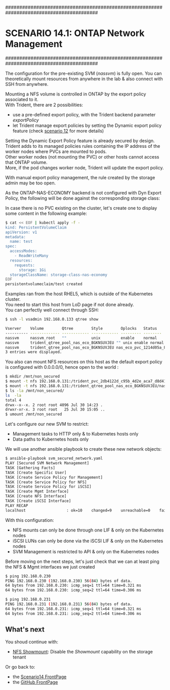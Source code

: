 #########################################################################################
# SCENARIO 14.1: ONTAP Network Management
#########################################################################################  

The configuration for the pre-existing SVM (_nassvm_) is fully open. You can theoretically mount resources from anywhere in the lab & also connect with SSH from anywhere.  

Mounting a NFS volume is controlled in ONTAP by the export policy associated to it.  
With Trident, there are 2 possibilities:  
- use a pre-defined export policy, with the Trident backend parameter _exportPolicy_
- let Trident manage export policies by setting the Dynamic export policy feature (check [scenario 12](../../Scenario12/) for more details) 

Setting the Dynamic Export Policy feature is already secured by design.  
Trident adds to its managed policies rules containing the IP address of the worker nodes where PVCs are mounted to pods.  
Other worker nodes (not mounting the PVC) or other hosts cannot access that ONTAP volume.  
More, if the pod changes worker node, Trident will update the export policy.

With manual export policy management, the rule created by the storage admin may be too open.  

As the ONTAP-NAS-ECONOMY backend is not configured with Dyn Export Policy, the following will be done against the corresponding storage class:  

In case there is no PVC existing on the cluster, let's create one to display some content in the following example:
```bash
$ cat << EOF | kubectl apply -f -
kind: PersistentVolumeClaim
apiVersion: v1
metadata:
  name: test
spec:
  accessModes:
    - ReadWriteMany
  resources:
    requests:
      storage: 1Gi
  storageClassName: storage-class-nas-economy
EOF
persistentvolumeclaim/test created
```

Examples ran from the host RHEL5, which is outside of the Kubernetes cluster.  
You need to start this host from LoD page if not done already.  
You can perfectly well connect through SSH:  
```bash
$ ssh -l vsadmin 192.168.0.133 qtree show

Vserver    Volume        Qtree        Style        Oplocks   Status
---------- ------------- ------------ ------------ --------- --------
nassvm     nassvm_root   ""           unix         enable    normal
nassvm     trident_qtree_pool_nas_eco_BGKNSUVJEU "" unix enable normal
nassvm     trident_qtree_pool_nas_eco_BGKNSUVJEU nas_eco_pvc_1214d05a_873b_4596_afd2_7930495627e5 unix enable normal
3 entries were displayed.
```

You also can mount NFS resources on this host as the default export policy is configured with 0.0.0.0/0, hence open to the world :  
```bash
$ mkdir /mnt/non_secured
$ mount -t nfs 192.168.0.131:/trident_pvc_2db4122d_c95b_4d2e_aca7_d8d419f98799 /mnt/non_secured
$ mount -t nfs 192.168.0.131:/trident_qtree_pool_nas_eco_BGKNSUVJEU/nas_eco_pvc_1214d05a_873b_4596_afd2_7930495627e5 /mnt/non_secured
$ ls -la /mnt/non_secured/
ls  -la
total 4
drwx--x--x. 2 root root 4096 Jul 30 14:23 .
drwxr-xr-x. 3 root root   25 Jul 30 15:05 ..         
$ umount /mnt/non_secured
```

Let's configure our new SVM to restrict:  
- Management tasks to HTTP only & to Kubernetes hosts only
- Data paths to Kubernetes hosts only

We will use another ansible playbook to create these new network objects:  
```bash
$ ansible-playbook svm_secured_network.yaml
PLAY [Secured SVM Network Management]
TASK [Gathering Facts]
TASK [Create Specific User]
TASK [Create Service Policy for Management]
TASK [Create Service Policy for NFS]
TASK [Create Service Policy for iSCSI]
TASK [Create Mgmt Interface]
TASK [Create NFS Interface]
TASK [Create iSCSI Interface]
PLAY RECAP
localhost                  : ok=10    changed=9    unreachable=0    failed=0    skipped=0    rescued=0    ignored=0
```

With this configuration:  
- NFS mounts can only be done through one LIF & only on the Kubernetes nodes
- iSCSI LUNs can only be done via the iSCSI LIF & only on the Kubernetes nodes
- SVM Management is restricted to API & only on the Kubernetes nodes  

Before moving on the next steps, let's just check that we can at least ping the NFS & Mgmt interfaces we just created
```bash
$ ping 192.168.0.230
PING 192.168.0.230 (192.168.0.230) 56(84) bytes of data.
64 bytes from 192.168.0.230: icmp_seq=1 ttl=64 time=0.321 ms
64 bytes from 192.168.0.230: icmp_seq=2 ttl=64 time=0.306 ms

$ ping 192.168.0.231
PING 192.168.0.231 (192.168.0.231) 56(84) bytes of data.
64 bytes from 192.168.0.231: icmp_seq=1 ttl=64 time=0.321 ms
64 bytes from 192.168.0.231: icmp_seq=2 ttl=64 time=0.306 ms
```

## What's next

You shoud continue with:  
- [NFS Showmount](../2_NFS_Showmount): Disable the _Showmount_ capability on the storage tenant

Or go back to:  
- the [Scenario14 FrontPage](../)
- the [GitHub FrontPage](https://github.com/YvosOnTheHub/LabNetApp)